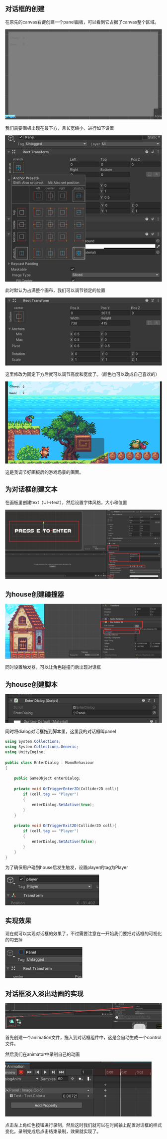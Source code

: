 ## 对话框的创建

在原先的canvas右键创建一个panel画板，可以看到它占据了canvas整个区域。

![image-20210326190752935](image-20210326190752935.png)

我们需要画板出现在最下方，且长宽缩小，进行如下设置

![image-20210326191013706](image-20210326191013706.png)

此时默认为占满整个画布，我们可以调节锁定的位置

![image-20210326191143708](image-20210326191143708.png)

这里修改为固定下方后就可以调节高度和宽度了。（颜色也可以改成自己喜欢的）

![image-20210326191312150](image-20210326191312150.png)

这是我调节好画板后的游戏场景的画面。

## 为对话框创建文本

在画板里创建text（UI->text），然后设置字体风格，大小和位置

![image-20210326191747154](image-20210326191747154.png)

## 为house创建碰撞器

![image-20210326192037930](image-20210326192037930.png)

同时设置触发器，可以让角色碰撞门后出现对话框

## 为house创建脚本

![image-20210326192234267](image-20210326192234267.png)

同时将dialog对话框拖到脚本里，这里我的对话框叫panel

```c#
using System.Collections;
using System.Collections.Generic;
using UnityEngine;

public class EnterDialog : MonoBehaviour
{

    public GameObject enterDialog;
    
    private void OnTriggerEnter2D(Collider2D coll){
        if (coll.tag == "Player")
        {
            enterDialog.SetActive(true);
        }
    }

    private void OnTriggerExit2D(Collider2D coll){
        if (coll.tag == "Player")
        {
            enterDialog.SetActive(false);
        }
    }
}
```

为了确保用户碰到house后发生触发，设置player的tag为Player

![image-20210326192422036](image-20210326192422036.png)

## 实现效果

现在就可以实现对话框的效果了，不过需要注意在一开始我们要把对话框的可视化的勾去掉

![image-20210326192832038](image-20210326192832038.png)

## 对话框淡入淡出动画的实现

![image-20210326193102357](image-20210326193102357.png)

首先创建一个animation文件，拖入到对话框组件中，这是会自动生成一个control文件。

然后我们在animator中录制自己的动画

![image-20210326193501995](image-20210326193501995.png)

点击左上角红色按钮进行录制，然后这时我们就可以在时间轴上配置对话框的样式变化。录制完成后点击结束录制，效果就实现了。